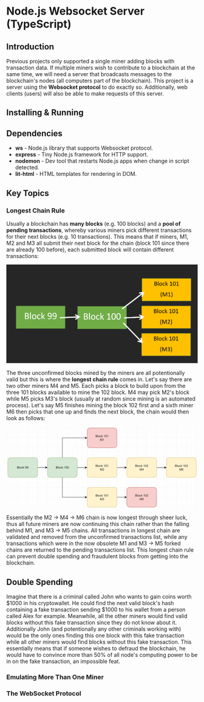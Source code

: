 # Node.js Websocket Server (TypeScript)
## Introduction
Previous projects only supported a single miner adding blocks with transaction data. If multiple miners wish to contribute to a blockchain at the same time, we will need a server that broadcasts messages to the blockchain's nodes (all computers part of the blockchain). This project is a server using the **Websocket protocol** to do exactly so. Additionally, web clients (users) will also be able to make requests of this server.

## Installing & Running

## Dependencies
- **ws** - Node.js library that supports Websocket protocol.
- **express** - Tiny Node.js framework for HTTP support.
- **nodemon** - Dev tool that restarts Node.js apps when change in script detected.
- **lit-html** - HTML templates for rendering in DOM.

## Key Topics

### Longest Chain Rule
Usually a blockchain has **many blocks** (e.g. 100 blocks) and a **pool of pending transactions**, whereby various miners pick different transactions for their next blocks (e.g. 10 transactions). This means that if miners, M1, M2 and M3 all submit their next block for the chain (block 101 since there are already 100 before), each submitted block will contain different transactions:

![Forked Blockchain](https://github.com/dainank/fontys-blockchain/blob/WebsocketServer/websocket-server/assets/images/forked-blockchain.png)

The three unconfirmed blocks mined by the miners are all potentionally valid but this is where the **longest chain rule** comes in. Let's say there are two other miners M4 and M5. Each picks a block to build upon from the three 101 blocks available to mine the 102 block. M4 may pick M2's block while M5 picks M3's block (usually at random since mining is an automated process). Let's say M5 finishes mining the block 102 first and a sixth miner M6 then picks that one up and finds the next block, the chain would then look as follows:

![Forked Blockchain](https://github.com/dainank/fontys-blockchain/blob/WebsocketServer/websocket-server/assets/images/forked-blockchain-adv.jpg)

Essentially the M2 -> M4 -> M6 chain is now longest through sheer luck, thus all future miners are now continuing this chain rather than the falling behind M1, and M3 -> M5 chains. All transactions in longest chain are validated and removed from the unconfirmed transactions list, while any transactions which were in the now obsolete M1 and M3 -> M5 forked chains are returned to the pending transactions list. This longest chain rule can prevent double spending and fraudulent blocks from getting into the blockchain.

## Double Spending
Imagine that there is a criminal called John who wants to gain coins worth $1000 in his cryptowallet. He could find the next valid block's hash containing a fake transaction sending $1000 to his wallet from a person called Alex for example. Meanwhile, all the other miners would find valid blocks without this fake transaction since they do not know about it. Additionally John (and potentionally any other criminals working with) would be the only ones finding this one block with this fake transaction while all other miners would find blocks without this fake transaction. This essentially means that if someone wishes to defraud the blockchain, he would have to convince more than 50% of all node's computing power to be in on the fake transaction, an impossible feat.

### Emulating More Than One Miner

### The WebSocket Protocol
